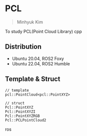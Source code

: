 # PCL
> Minhyuk Kim

To study PCL(Point Cloud Library) cpp

Distribution
-------------
* Ubuntu 20.04, ROS2 Foxy
* Ubuntu 22.04, ROS2 Humble

## Template & Struct
```shell
// template
pcl::PointCloud<pcl::PointXYZ>

// struct
Pcl::PointXYZ
Pcl::PointXYZI
Pcl::PointXYZRGB
Pcl::PCLPointCloud2
```
ros
